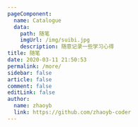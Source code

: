 ```yaml
---
pageComponent:
  name: Catalogue
  data:
    path: 随笔
    imgUrl: /img/suibi.jpg
    description: 随意记录一些学习心得
title: 随笔
date: 2020-03-11 21:50:53
permalink: /more/
sidebar: false
article: false
comment: false
editLink: false
author:
  name: zhaoyb
  link: https://github.com/zhaoyb-coder
---
```

